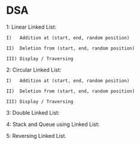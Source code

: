 # DSA
1: Linear Linked List:

    I)   Addition at (start, end, random position)
    
    II)  Deletion from (start, end, random position)
    
    III) Display / Traversing

2: Circular Linked List:

    I)   Addition at (start, end, random position)
    
    II)  Deletion from (start, end, random position)
    
    III) Display / Traversing

3: Double Linked List:

4: Stack and Queue using Linked List:

5: Reversing Linked List.
